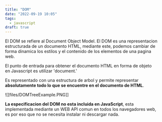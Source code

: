 ```yaml
---
title: "DOM"
date: "2022-09-19 10:05"
tags: 
  - javascript
draft: true
---
```

El DOM se refiere al Document Object Model. El DOM es una representacion estructurada de un documento HTML, mediante este, podemos cambiar de forma dinamica los estilos y el contenido de los elementos de una pagina web.

El punto de entrada para obtener el documento HTML en forma de objeto en Javascript es utilizar 'document.'

Es representado con una estructura de arbol y permite representar **absolutamente todo lo que se encuentre en el documento de HTML**.

![[files/DOMTreeExample.PNG]]

**La especificacion del DOM no esta incluida en JavaScript**, esta implementada mediante un WEB API comun en todos los navegadores web, es por eso que no se necesita instalar ni descargar nada. 



